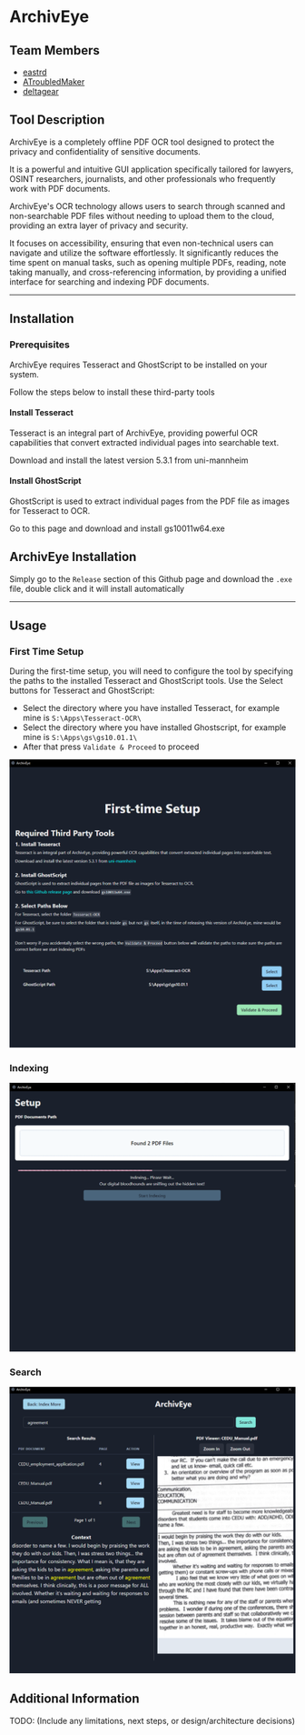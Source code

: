 # ArchivEye

## Team Members

- [eastrd](https://github.com/eastrd/)
- [ATroubledMaker](https://ipyt.info/)
- [deltagear](https://github.com/michaelgailling/) 

## Tool Description

ArchivEye is a completely offline PDF OCR tool designed to protect the privacy and confidentiality of sensitive documents.

It is a powerful and intuitive GUI application specifically tailored for lawyers, OSINT researchers, journalists, and other professionals who frequently work with PDF documents.

ArchivEye's OCR technology allows users to search through scanned and non-searchable PDF files without needing to upload them to the cloud, providing an extra layer of privacy and security.

It focuses on accessibility, ensuring that even non-technical users can navigate and utilize the software effortlessly. It significantly reduces the time spent on manual tasks, such as opening multiple PDFs, reading, note taking manually, and cross-referencing information, by providing a unified interface for searching and indexing PDF documents.

---

## Installation

### Prerequisites

ArchivEye requires Tesseract and GhostScript to be installed on your system. 

Follow the steps below to install these third-party tools

#### Install Tesseract

Tesseract is an integral part of ArchivEye, providing powerful OCR capabilities that convert extracted individual pages into searchable text.

Download and install the latest version 5.3.1 from uni-mannheim

#### Install GhostScript

GhostScript is used to extract individual pages from the PDF file as images for Tesseract to OCR.

Go to this page and download and install gs10011w64.exe

## ArchivEye Installation

Simply go to the `Release` section of this Github page and download the `.exe` file, double click and it will install automatically

---

## Usage

### First Time Setup

During the first-time setup, you will need to configure the tool by specifying the paths to the installed Tesseract and GhostScript tools. Use the Select buttons for Tesseract and GhostScript:

- Select the directory where you have installed Tesseract, for example mine is `S:\Apps\Tesseract-OCR\`
- Select the directory where you have installed Ghostscript, for example mine is `S:\Apps\gs\gs10.01.1\`
- After that press `Validate & Proceed` to proceed

![First Time Setup Screenshot](/screenshots/precheck.png)


### Indexing

![Indexing Screenshot](/screenshots/index.png)


### Search

![Search Screenshot](/screenshots/search.png)


## Additional Information

TODO:
(Include any limitations, next steps, or design/architecture decisions)